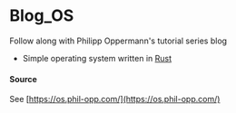 # Blog_OS

Follow along with Philipp Oppermann's tutorial series blog

  - Simple operating system written in [Rust](https://www.rust-lang.org/)

#### Source

See [https://os.phil-opp.com/](https://os.phil-opp.com/)
